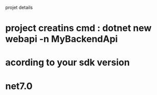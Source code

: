 projet details
# project creatins cmd : dotnet new webapi -n MyBackendApi

# acording to your sdk version
# <TargetFramework>net7.0</TargetFramework>
# <PackageReference Include="Microsoft.AspNetCore.OpenApi" Version="7.0.10" />
